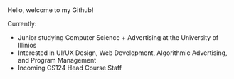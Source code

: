 ### 
<!--
**mpara0/mpara0** is a ✨ _special_ ✨ repository because its `README.md` (this file) appears on your GitHub profile.
-->

Hello, welcome to my Github!

Currently:
* Junior studying Computer Science + Advertising at the University of Illinios
* Interested in UI/UX Design, Web Development, Algorithmic Advertising, and Program Management
* Incoming CS124 Head Course Staff



